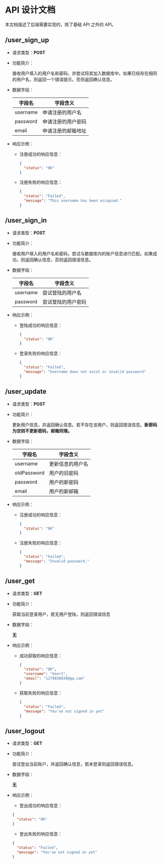 # API 设计文档

本文档描述了后端需要实现的，除了基础 API 之外的 API。

## /user_sign_up

- 请求类型：**POST**
- 功能简介：

  接收用户填入的用户名和密码，并尝试将其加入数据库中。如果已经存在相同的用户名，则返回一个错误提示。否则返回确认信息。

- 数据字段：

  |字段名|字段含义|
  |-|-|
  |username|申请注册的用户名|
  |password|申请注册的用户密码|
  |email|申请注册的邮箱地址|

- 响应示例：

  - 注册成功的响应信息：

    ```json
    {
      "status": "OK"
    }
    ```
  
  - 注册失败的响应信息：

    ```json
    {
      "status": "Failed",
      "message": "This username has been occupied."
    }
    ```

## /user_sign_in

- 请求类型：**POST**
- 功能简介：

  接收用户填入的用户名和密码，尝试与数据库内的账户信息进行匹配。如果成功，则返回确认信息，否则返回错误信息。

- 数据字段：

  |字段名|字段含义|
  |-|-|
  |username|尝试登陆的用户名|
  |password|尝试登陆的用户密码|

- 响应示例：

  - 登陆成功的响应信息：

    ```json
    {
      "status": "OK"
    }
    ```

  - 登录失败的响应信息：

    ```json
    {
      "status": "Failed",
      "message": "Username does not exist or invalid password"
    }
    ```

## /user_update

- 请求类型：**POST**
- 功能简介：

  更新用户信息，并返回确认信息。若不存在该用户，则返回错误信息。**新密码为空则不更新密码，邮箱同理。**

- 数据字段：

    |字段名|字段含义|
  |-|-|
  |username|更新信息的用户名|
  |oldPassword|用户的旧密码|
  |password|用户的新密码|
  |email|用户的新邮箱|

- 响应示例：

  - 注册成功的响应信息：

    ```json
    {
      "status": "OK"
    }
    ```
  
  - 注册失败的响应信息：

    ```json
    {
      "status": "Failed",
      "message": "Invalid password."
    }
    ```

## /user_get

- 请求类型：**GET**
- 功能简介：
  
  获取当前登录用户，若无用户登陆，则返回错误信息

- 数据字段：

  **无**

- 响应示例：

  - 成功获取的响应信息：

    ```json
    {
      "status": "OK",
      "username": "User1",
      "email": "1179830039@qq.com"
    }
    ```

  - 获取失败的响应信息：

    ```json
    {
      "status": "Failed",
      "message": "You've not signed in yet"
    }
    ```

## /user_logout

- 请求类型：**GET**
- 功能简介：
  
  尝试登出当前账户，并返回确认信息，若未登录则返回错误信息。

- 数据字段：

  **无**

- 响应示例：

  - 登出成功的响应信息：

  ```json
  {
    "status": "OK"
  }
  ```

  - 登出失败的响应信息：

  ```json
  {
    "status": "Failed",
    "message": "You've not signed in yet"
  }
  ```